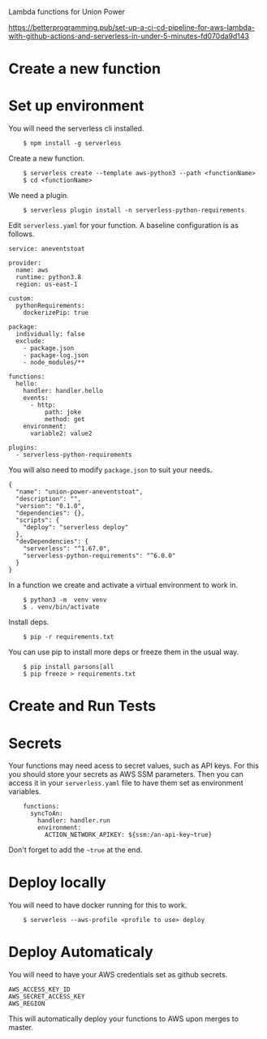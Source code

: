 Lambda functions for Union Power


https://betterprogramming.pub/set-up-a-ci-cd-pipeline-for-aws-lambda-with-github-actions-and-serverless-in-under-5-minutes-fd070da9d143


Create a new function
=====================



Set up environment
==================

You will need the serverless cli installed. 

```
    $ npm install -g serverless
```

Create a new function.

```
    $ serverless create --template aws-python3 --path <functionName>
    $ cd <functionName>
```

We need a plugin.

```
    $ serverless plugin install -n serverless-python-requirements

```

Edit `serverless.yaml` for your function. A baseline configuration is as follows.

```
service: aneventstoat

provider:
  name: aws
  runtime: python3.8
  region: us-east-1

custom:
  pythonRequirements:
    dockerizePip: true

package:
  individually: false
  exclude:
    - package.json
    - package-log.json
    - node_modules/**

functions:
  hello:
    handler: handler.hello
    events:
      - http:
          path: joke
          method: get
    environment:
      variable2: value2

plugins:
  - serverless-python-requirements
```

You will also need to modify `package.json` to suit your needs.

```
{
  "name": "union-power-aneventstoat",
  "description": "",
  "version": "0.1.0",
  "dependencies": {},
  "scripts": {
    "deploy": "serverless deploy"
  },
  "devDependencies": {
    "serverless": "^1.67.0",
    "serverless-python-requirements": "^6.0.0"
  }
}
```

In a function we create and activate a virtual environment to work in.

```
    $ python3 -m  venv venv
    $ . venv/bin/activate
```

Install deps.

```
    $ pip -r requirements.txt
```

You can use pip to install more deps or freeze them in the usual way.

```
    $ pip install parsons[all
    $ pip freeze > requirements.txt
```

Create and Run Tests
====================


Secrets
=======

Your functions may need acess to secret values, such as API keys.  For this you should store your secrets as
AWS SSM parameters. Then you can access it in your `serverless.yaml` file to have them set as environment 
variables.

```
    functions:
      syncToAn:
        handler: handler.run
        environment: 
          ACTION_NETWORK_APIKEY: ${ssm:/an-api-key~true}
```

Don't forget to add the `~true` at the end.


Deploy locally
==============

You will need to have docker running for this to work.

```
    $ serverless --aws-profile <profile to use> deploy
```


Deploy Automaticaly
===================

You will need to have your AWS credentials set as github secrets.

```
AWS_ACCESS_KEY_ID
AWS_SECRET_ACCESS_KEY
AWS_REGION
```

This will automatically deploy your functions to AWS upon merges to master.
